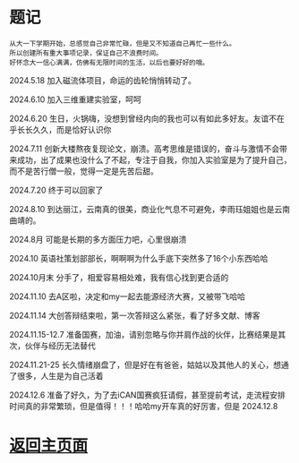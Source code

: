 # 题记
```shell
从大一下学期开始，总感觉自己非常忙碌，但是又不知道自己再忙一些什么。
所以创建所有重大事项记录，保证自己不浪费时间。
好怀念大一信心满满，仿佛有无限时间的生活，以后也要好好的哦。
```
2024.5.18 加入磁流体项目，命运的齿轮悄悄转动了。

2024.6.10 加入三维重建实验室，呵呵

2024.6.20 生日，火锅嗨，没想到曾经内向的我也可以有如此多好友。友谊不在乎长长久久，而是恰好认识你

2024.7.11 创新大楼熬夜复现论文，崩溃。高考思维是错误的，奋斗与激情不会带来成功，出了成果也没什么了不起，专注于自我，你加入实验室是为了提升自己，而不是苦行僧一般，觉得一定是先苦后甜。

2024.7.20 终于可以回家了

2024.8.10 到达丽江，云南真的很美，商业化气息不可避免，李雨珏姐姐也是云南曲靖的。

2024.8月 可能是长期的多方面压力吧，心里很崩溃

2024.10 英语社策划部部长，啊啊啊为什么手底下突然多了16个小东西哈哈

2024.10月末 分手了，相爱容易相处难，我有信心找到更合适的

2024.11.10 去A区啦，决定和my一起去能源经济大赛，又被带飞哈哈

2024.11.14 大创答辩结束啦，第一次答辩这么紧张，看了好多文献、博客

2024.11.15-12.7 准备国赛，加油，请别忽略与你并肩作战的伙伴，比赛结果是其次，伙伴与经历无法替代

2024.11.21-25 长久情绪崩盘了，但是好在有爸爸，姑姑以及其他人的关心，想通了很多，人生是为自己活着

2024.12.6 准备了好久，为了去iCAN国赛疯狂请假，甚至提前考试，走流程安排时间真的非常繁琐，但是值得！！！哈哈my开车真的好厉害，但是
2024.12.8 



# [返回主页面](https://fishsix20236356.github.io/)
